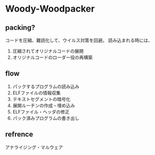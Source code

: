 # Woody-Woodpacker

## packing?
コードを圧縮、難読化して、ウイルス対策を回避。
読み込まれる時には、
1. 圧縮されてオリジナルコードの展開
1. オリジナルコードのローダー役の再構築

## flow
1. パックするプログラムの読み込み
1. ELFファイルの情報収集
1. テキストセグメントの暗号化
1. 展開ルーチンの作成・埋め込み
1. ELFファイル・ヘッダの修正
1. パック済みプログラムの書き出し



## refrence
アナライジング・マルウェア